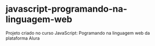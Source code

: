 # javascript-programando-na-linguagem-web
Projeto criado no curso JavaScript: Pogramando na linguagem web da plataforma Alura
